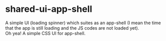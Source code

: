 # shared-ui-app-shell

A simple UI (loading spinner) which suites as an app-shell (I mean the time that the app is still loading and the JS codes are not loaded yet).  
Oh yea! A simple CSS UI for app-shell.
